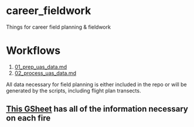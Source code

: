 # career_fieldwork

Things for career field planning & fieldwork

# Workflows
1. [01_prep_uas_data.md](https://github.com/TylerLMcIntosh/career_fieldwork/blob/main/workflows/01_prep_uas_data.md)
2. [02_process_uas_data.md](https://github.com/TylerLMcIntosh/career_fieldwork/blob/main/workflows/02_process_uas_data.md)

All data necessary for field planning is either included in the repo or will be generated by the scripts, including flight plan transects.

## [This GSheet](https://docs.google.com/spreadsheets/d/1iho3pscp-v-iX09zFPrUdBrjcLmxIiFC6-pt8w9-98M/edit#gid=1617334887) has all of the information necessary on each fire
